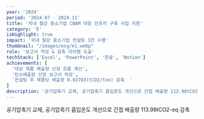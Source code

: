 ```yaml
---
year: '2024'
period: '2024.07 - 2024.11'
title: '국내 철강 중소기업 CBAM 대응 인프라 구축 사업 지원'
category: 'E'
isHighlight: true
impact: '국내 철강 중소기업 컨설팅 3건 수행'
thumbnail: "/images/esg/e1.webp"
role: '보고서 작성 & 감축 아이템 도출'
techStack: ['Excel', 'PowerPoint', '한글', 'Notion']
achievements: [
  '대상 제품 배출량 산정 흐름 계산',
  '탄소배출량 산정 보고서 작성',
  '컨설팅 후 제품당 배출량 0.02783(tCO2/ton) 감축  '
]
description: '공기압축기 교체, 공기압축기 흡입온도 개선으로 간접 배출량 113.98tCO2-eq 감축'
---
```

공기압축기 교체, 공기압축기 흡입온도 개선으로 간접 배출량 113.98tCO2-eq 감축